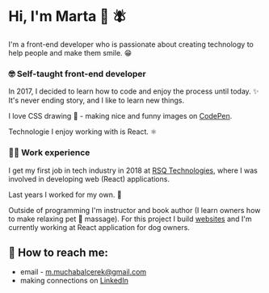 # Hi, I'm Marta 👋 🪰

I'm a front-end developer who is passionate about creating technology to help people and make them smile. 😁

### 🤓 Self-taught front-end developer

In 2017, I decided to learn how to code and enjoy the process until today. ✨ It's never ending story, and I like to learn new things.

I love CSS drawing 🎨 - making nice and funny images on [CodePen](https://codepen.io/martakmb).

Technologie I enjoy working with is React. ⚛️ 

### 👩‍💻 Work experience

I get my first job in tech industry in 2018 at [RSQ Technologies](https://www.rsqtechnologies.com/), where I was involved in developing web (React) applications.

Last years I worked for my own. 🙌

Outside of programming I'm instructor and book author (I learn owners how to make relaxing pet 🐶 massage). 
For this project I build [websites](https://martamucha.pl/) and I'm currently working at React application for dog owners. 

## 💬 How to reach me:
* email - m.muchabalcerek@gmail.com
* making connections on [LinkedIn](https://www.linkedin.com/in/m-mucha-balcerek/)

